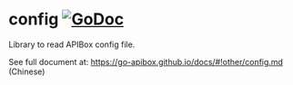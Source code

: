 # config [![GoDoc](https://godoc.org/github.com/go-apibox/config?status.png)](https://godoc.org/github.com/go-apibox/config)

Library to read APIBox config file.

See full document at: https://go-apibox.github.io/docs/#!other/config.md (Chinese)

